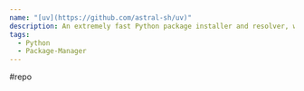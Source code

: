 ```yaml
---
name: "[uv](https://github.com/astral-sh/uv)"
description: An extremely fast Python package installer and resolver, written in Rust.
tags:
  - Python
  - Package-Manager
---
```

#repo
